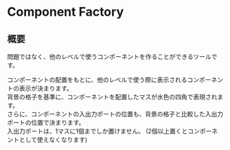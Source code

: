 # Component Factory

## 概要

問題ではなく、他のレベルで使うコンポーネントを作ることができるツールです。

コンポーネントの配置をもとに、他のレベルで使う際に表示されるコンポーネントの表示が決まります。  
背景の格子を基準に、コンポーネントを配置したマスが水色の四角で表現されます。  
さらに、コンポーネントの入出力ポートの位置も、背景の格子と比較した入出力ポートの位置で決まります。  
入出力ポートは、1マスに1個までしか置けません。 (2個以上置くとコンポーネントとして使えなくなります)

